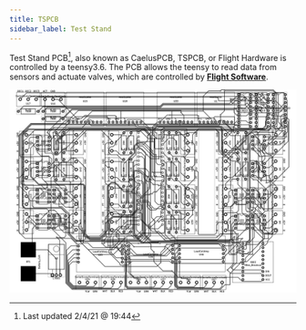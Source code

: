 ```yaml
---
title: TSPCB
sidebar_label: Test Stand
---
```

Test Stand PCB[^1], also known as CaelusPCB, TSPCB, or Flight Hardware is controlled by a teensy3.6. The PCB allows the teensy to read data from sensors and actuate valves, which are controlled by [**Flight Software**](..\docs\programming\fs\overview.mdx).

![image](CaelusPCB2-4@19_44.jpg)

[^1]: Last updated 2/4/21 @ 19:44